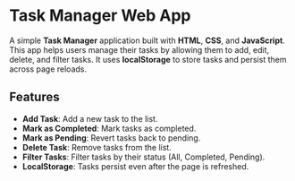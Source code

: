 # Task Manager Web App

A simple **Task Manager** application built with **HTML**, **CSS**, and **JavaScript**. This app helps users manage their tasks by allowing them to add, edit, delete, and filter tasks. It uses **localStorage** to store tasks and persist them across page reloads.

## Features

- **Add Task**: Add a new task to the list.
- **Mark as Completed**: Mark tasks as completed.
- **Mark as Pending**: Revert tasks back to pending.
- **Delete Task**: Remove tasks from the list.
- **Filter Tasks**: Filter tasks by their status (All, Completed, Pending).
- **LocalStorage**: Tasks persist even after the page is refreshed.

